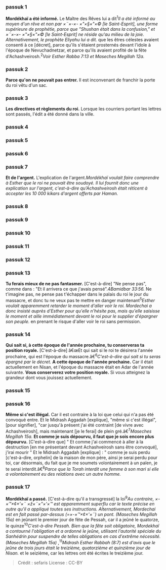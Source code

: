 
### passuk 1
<b>Mordékhaï a été informé.</b> Le Maître des Rêves lui a dit<sup>1</sup><i class="footnote">Il a été informé au moyen d'un rêve et non par ×¨×-×- ×"×§×"×© [le Saint-Esprit], une forme supérieure de prophétie, parce que "Shushan était dans la confusion," et ×¨×-×- ×"×§×"×© [le Saint-Esprit] ne réside qu'au milieu de la joie. Alternativement, le prophète Eliyahu lui a dit. </i> que les êtres célestes avaient consenti à ce [décret], parce qu'ils s'étaient prosternés devant l'idole à l'époque de Nevuchadnetzar, et parce qu'ils avaient profité de la fête d'Achashveirosh.<sup>2</sup><i class="footnote">Voir Esther Rabba 7:13 et Maseches Megillah 12a. </i> 

### passuk 2
<b>Parce qu'on ne pouvait pas entrer.</b> Il est inconvenant de franchir la porte du roi vêtu d'un sac.

### passuk 3
<b>Les directives et règlements du roi.</b> Lorsque les courriers portant les lettres sont passés, l'édit a été donné dans la ville. 

### passuk 4

### passuk 5

### passuk 6

### passuk 7
<b>Et de l'argent.</b> L'explication de l'argent.</sup></sup><i class="footnote">Mordékhaï voulait faire comprendre à Esther que le roi ne pouvait être soudoyé. Il lui fournit donc une explication sur l'argent, c'est-à-dire qu'Achashveirosh était réticent à accepter les 10 000 kikars d'argent offerts par Haman. </i> 

### passuk 8

### passuk 9

### passuk 10

### passuk 11

### passuk 12

### passuk 13
<b>Tu ferais mieux de ne pas fantasmer.</b> [C'est-à-dire] "Ne pense pas", comme dans : "Et il arrivera ce que j'avais pensé".</sup>4</sup><i class="footnote">Bamidbar 33:56. </i> Ne t'imagine pas, ne pense pas t'échapper dans le palais du roi le jour du massacre, et donc tu ne veux pas te mettre en danger maintenant<sup>5</sup><i class="footnote">Esther voulait apparemment retarder le moment d'aller voir le roi. Mordechai a donc insisté auprès d'Esther pour qu'elle n'hésite pas, mais qu'elle saisisse le moment et aille immédiatement devant le roi pour le supplier d'épargner son peuple. </i> en prenant le risque d'aller voir le roi sans permission. 

### passuk 14
<b>Qui sait si, à cette époque de l'année prochaine, tu conserveras ta position royale.</b> [C'est-à-dire] â€œEt qui sait si le roi te désirera l'année prochaine, qui est l'époque du massacre.â€<sup>6</sup><i class="footnote">C'est-à-dire qui sait si tu seras épargné par le décret. </i> 
<b>A cette époque de l'année prochaine.</b> Car il était actuellement en Nisan, et l'époque du massacre était en Adar de l'année suivante. 
<b>Vous conserverez votre position royale.</b> Si vous atteignez la grandeur dont vous jouissez actuellement.

### passuk 15

### passuk 16
<b>Même si c'est illégal.</b> Car il est contraire à la loi que celui qui n'a pas été convoqué entre. Et le Midrash Aggadah [explique], "même si c'est illégal", [pour signifier], "car jusqu'à présent j'ai été contraint [de vivre avec Achashveirosh], mais maintenant [je le ferai] de plein gré.â€<sup>7</sup><i class="footnote">Maseches Megillah 15a. </i> 
<b>Et comme je suis dépourvu, il faut que je sois encore plus dépourvu.</b> [C'est-à-dire que] " Et comme j'ai commencé à aller à la destruction [en me présentant devant Achashveirosh sans être convoqué], j'irai mourir " Et le Midrash Aggadah [explique] : " comme je suis perdu [c'est-à-dire, orphelin] de la maison de mon père, ainsi je serai perdu pour toi, car désormais, du fait que je me soumets volontairement à un païen, je te serai interdit.â€<sup>8</sup><i class="footnote">Parce que la Torah interdit une femme à son mari si elle a volontairement eu des relations avec un autre homme. </i> 

### passuk 17
<b>Mordékhaï a passé.</b> [C'est-à-dire qu'il a transgressé] la loi<sup>9</sup><i class="footnote">Au contraire, ×-×™×¢×'×¨ ×ž×¨×"×'×™ est apparemment superflu car le texte précise en outre qu'il a appliqué toutes ses instructions. Alternativement, Mordechai est en fait passé par-dessus (=×-×™×¢×'×¨) un pont. (Maseches Megillah 15a) </i> en jeûnant le premier jour de fête de Pessah, car il a jeûné le quatorze, le quinze<sup>10</sup><i class="footnote">C'est-à-dire Pessah. Bien que la fête soit obligatoire, Mordekhaï a contourné l'obligation et a ordonné le jeûne, utilisant l'autorité spéciale du Sanhédrin pour suspendre de telles obligations en cas d'extrême nécessité. (Maseches Megillah 15a) </i>,<sup>11</sup><i class="footnote">Midrash Esther Rabbah (8:7) est d'avis que le jeûne de trois jours était le treizième, quatorzième et quinzième jour de Nisan. </i> et le seizième, car les lettres ont été écrites le treizième jour. 

>Crédit : sefaris
>License : CC-BY